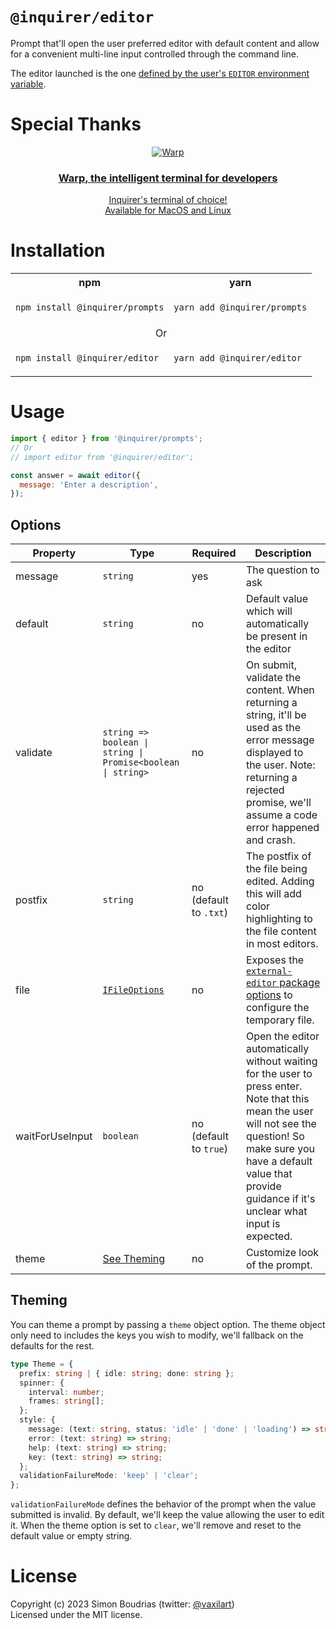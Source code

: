 # `@inquirer/editor`

Prompt that'll open the user preferred editor with default content and allow for a convenient multi-line input controlled through the command line.

The editor launched is the one [defined by the user's `EDITOR` environment variable](https://dev.to/jonasbn/til-integrate-visual-studio-code-with-shell--cli-2l1l).

# Special Thanks

<div align="center" markdown="1">

[![Warp](https://github.com/user-attachments/assets/0c3b132c-8984-49cf-918a-db6f6abe2c01)](https://www.warp.dev/?utm_source=npmjs&utm_medium=referral&utm_campaign=inquirer)<br>

### [Warp, the intelligent terminal for developers](https://www.warp.dev/?utm_source=npmjs&utm_medium=referral&utm_campaign=inquirer)

[Inquirer's terminal of choice!](https://www.warp.dev/?utm_source=npmjs&utm_medium=referral&utm_campaign=inquirer)<br>
[Available for MacOS and Linux](https://www.warp.dev/?utm_source=npmjs&utm_medium=referral&utm_campaign=inquirer)<br>

</div>

# Installation

<table>
<tr>
  <th>npm</th>
  <th>yarn</th>
</tr>
<tr>
<td>

```sh
npm install @inquirer/prompts
```

</td>
<td>

```sh
yarn add @inquirer/prompts
```

</td>
</tr>
<tr>
<td colSpan="2" align="center">Or</td>
</tr>
<tr>
<td>

```sh
npm install @inquirer/editor
```

</td>
<td>

```sh
yarn add @inquirer/editor
```

</td>
</tr>
</table>

# Usage

```js
import { editor } from '@inquirer/prompts';
// Or
// import editor from '@inquirer/editor';

const answer = await editor({
  message: 'Enter a description',
});
```

## Options

| Property        | Type                                                                           | Required               | Description                                                                                                                                                                                                                            |
| --------------- | ------------------------------------------------------------------------------ | ---------------------- | -------------------------------------------------------------------------------------------------------------------------------------------------------------------------------------------------------------------------------------- |
| message         | `string`                                                                       | yes                    | The question to ask                                                                                                                                                                                                                    |
| default         | `string`                                                                       | no                     | Default value which will automatically be present in the editor                                                                                                                                                                        |
| validate        | `string => boolean \| string \| Promise<boolean \| string>`                    | no                     | On submit, validate the content. When returning a string, it'll be used as the error message displayed to the user. Note: returning a rejected promise, we'll assume a code error happened and crash.                                  |
| postfix         | `string`                                                                       | no (default to `.txt`) | The postfix of the file being edited. Adding this will add color highlighting to the file content in most editors.                                                                                                                     |
| file            | [`IFileOptions`](https://github.com/mrkmg/node-external-editor#config-options) | no                     | Exposes the [`external-editor` package options](https://github.com/mrkmg/node-external-editor#config-options) to configure the temporary file.                                                                                         |
| waitForUseInput | `boolean`                                                                      | no (default to `true`) | Open the editor automatically without waiting for the user to press enter. Note that this mean the user will not see the question! So make sure you have a default value that provide guidance if it's unclear what input is expected. |
| theme           | [See Theming](#Theming)                                                        | no                     | Customize look of the prompt.                                                                                                                                                                                                          |

## Theming

You can theme a prompt by passing a `theme` object option. The theme object only need to includes the keys you wish to modify, we'll fallback on the defaults for the rest.

```ts
type Theme = {
  prefix: string | { idle: string; done: string };
  spinner: {
    interval: number;
    frames: string[];
  };
  style: {
    message: (text: string, status: 'idle' | 'done' | 'loading') => string;
    error: (text: string) => string;
    help: (text: string) => string;
    key: (text: string) => string;
  };
  validationFailureMode: 'keep' | 'clear';
};
```

`validationFailureMode` defines the behavior of the prompt when the value submitted is invalid. By default, we'll keep the value allowing the user to edit it. When the theme option is set to `clear`, we'll remove and reset to the default value or empty string.

# License

Copyright (c) 2023 Simon Boudrias (twitter: [@vaxilart](https://twitter.com/Vaxilart))<br/>
Licensed under the MIT license.
